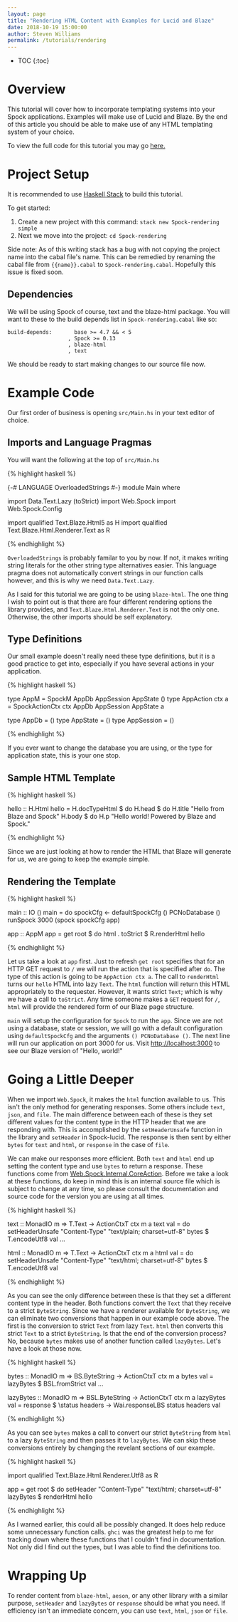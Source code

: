 ```yaml
---
layout: page
title: "Rendering HTML Content with Examples for Lucid and Blaze"
date: 2018-10-19 15:00:00
author: Steven Williams
permalink: /tutorials/rendering
---
```


* TOC
{:toc}

# Overview

This tutorial will cover how to incorporate templating systems into your Spock applications.
Examples will make use of Lucid and Blaze. By the end of this article you should be able to
make use of any HTML templating system of your choice.

To view the full code for this tutorial you may go [here.](https://github.com/flounders/spock-examples/tree/master/rendering)

# Project Setup

It is recommended to use [Haskell Stack](https://haskellstack.org) to build this tutorial.

To get started:

1. Create a new project with this command: `stack new Spock-rendering simple`
2. Next we move into the project: `cd Spock-rendering`

Side note: As of this writing stack has a bug with not copying the project name into
the cabal file's name. This can be remedied by renaming the cabal file from `{{name}}.cabal`
to `Spock-rendering.cabal`. Hopefully this issue is fixed soon.

## Dependencies

We will be using Spock of course, text and the blaze-html package. You will want to these to the build
depends list in `Spock-rendering.cabal` like so:

```
build-depends:       base >= 4.7 && < 5
                   , Spock >= 0.13
                   , blaze-html
                   , text
```

We should be ready to start making changes to our source file now.

# Example Code

Our first order of business is opening `src/Main.hs` in your text editor of choice.

## Imports and Language Pragmas

You will want the following at the top of `src/Main.hs`

{% highlight haskell %}

{-# LANGUAGE OverloadedStrings #-}
module Main where

import Data.Text.Lazy (toStrict)
import Web.Spock
import Web.Spock.Config

import qualified Text.Blaze.Html5 as H
import qualified Text.Blaze.Html.Renderer.Text as R

{% endhighlight %}

`OverloadedStrings` is probably familar to you by now. If not, it makes writing string literals for
the other string type alternatives easier. This language pragma does not automatically convert strings
in our function calls however, and this is why we need `Data.Text.Lazy`.

As I said for this tutorial we are going to be using `blaze-html`. The one thing I wish to point out
is that there are four different rendering options the library provides, and `Text.Blaze.Html.Renderer.Text`
is not the only one. Otherwise, the other imports should be self explanatory.

## Type Definitions

Our small example doesn't really need these type definitions, but it is a good practice to get into, especially
if you have several actions in your application.

{% highlight haskell %}

type AppM = SpockM AppDb AppSession AppState ()
type AppAction ctx a = SpockActionCtx ctx AppDb AppSession AppState a

type AppDb = ()
type AppState = ()
type AppSession = ()

{% endhighlight %}

If you ever want to change the database you are using, or the type for application state, this is your one stop.

## Sample HTML Template

{% highlight haskell %}

hello :: H.Html
hello = H.docTypeHtml $ do
  H.head $ do
    H.title "Hello from Blaze and Spock"
  H.body $ do
    H.p "Hello world! Powered by Blaze and Spock."

{% endhighlight %}

Since we are just looking at how to render the HTML that Blaze will generate for us, we are going to keep the
example simple.

## Rendering the Template

{% highlight haskell %}

main :: IO ()
main = do
  spockCfg <- defaultSpockCfg () PCNoDatabase ()
  runSpock 3000 (spock spockCfg app)

app :: AppM
app = get root $ do
  html . toStrict $ R.renderHtml hello

{% endhighlight %}

Let us take a look at `app` first. Just to refresh `get root` specifies that for an HTTP GET request to `/` we
will run the action that is specified after `do`. The type of this action is going to be `AppAction ctx a`.
The call to `renderHtml` turns our `hello` HTML into lazy `Text`.  The `html` function will return this
HTML appropriately to the requester. However, it wants strict `Text`; which is why we have a call to `toStrict`.
Any time someone makes a `GET` request for `/`, `html` will provide the rendered form of our Blaze page structure.

`main` will setup the configuration for `Spock` to run the `app`. Since we are not using a database, state or session,
we will go with a default configuration using `defaultSpockCfg` and the arguments `() PCNoDatabase ()`. The next line
will run our application on port 3000 for us. Visit [http://localhost:3000](http://localhost:3000) to see our Blaze
version of "Hello, world!"

# Going a Little Deeper

When we import `Web.Spock`, it makes the `html` function available to us. This isn't the only method for generating
responses. Some others include `text`, `json`, and `file`. The main difference between each of these is they set
different values for the content type in the HTTP header that we are responding with. This is accomplished by the
`setHeaderUnsafe` function in the library and `setHeader` in Spock-lucid. The response is then sent by either `bytes`
for `text` and `html`, or `response` in the case of `file`.

We can make our responses more efficient. Both `text` and `html` end up setting the content type and use `bytes`
to return a response. These functions come from
[Web.Spock.Internal.CoreAction](https://hackage.haskell.org/package/Spock-core-0.13.0.0/docs/src/Web.Spock.Internal.CoreAction.html#html).
Before we take a look at these functions, do keep in mind this is an internal source file which is subject to
change at any time, so please consult the documentation and source code for the version you are using at all times.

{% highlight haskell %}

text :: MonadIO m => T.Text -> ActionCtxT ctx m a
text val =
    do setHeaderUnsafe "Content-Type" "text/plain; charset=utf-8"
       bytes $ T.encodeUtf8 val
...

html :: MonadIO m => T.Text -> ActionCtxT ctx m a
html val =
    do setHeaderUnsafe "Content-Type" "text/html; charset=utf-8"
       bytes $ T.encodeUtf8 val

{% endhighlight %}

As you can see the only difference between these is that they set a different content type in the header. Both
functions convert the `Text` that they receive to a strict `ByteString`. Since we have a renderer available for
`ByteString`, we can eliminate two conversions that happen in our example code above. The first is the conversion
to strict `Text` from lazy `Text`. `html` then converts this strict `Text` to a strict `ByteString`. Is that the
end of the conversion process? No, because `bytes` makes use of another function called `lazyBytes`. Let's have a
look at those now.

{% highlight haskell %}

bytes :: MonadIO m => BS.ByteString -> ActionCtxT ctx m a
bytes val =
    lazyBytes $ BSL.fromStrict val
...

lazyBytes :: MonadIO m => BSL.ByteString -> ActionCtxT ctx m a
lazyBytes val =
    response $ \status headers -> Wai.responseLBS status headers val

{% endhighlight %}

As you can see `bytes` makes a call to convert our strict `ByteString` from `html` to a lazy `ByteString` and then
passes it to `lazyBytes`. We can skip these conversions entirely by changing the revelant sections of our example.

{% highlight haskell %}

import qualified Text.Blaze.Html.Renderer.Utf8 as R

app = get root $ do
  setHeader "Content-Type" "text/html; charset=utf-8"
  lazyBytes $ renderHtml hello

{% endhighlight %}

As I warned earlier, this could all be possibly changed. It does help reduce some unnecessary function calls.
`ghci` was the greatest help to me for tracking down where these functions that I couldn't find in documentation.
Not only did I find out the types, but I was able to find the definitions too.

# Wrapping Up

To render content from `blaze-html`, `aeson`, or any other library with a similar purpose, `setHeader` and `lazyBytes`
or `response` should be what you need. If efficiency isn't an immediate concern, you can use `text`, `html`, `json` or
`file`.
